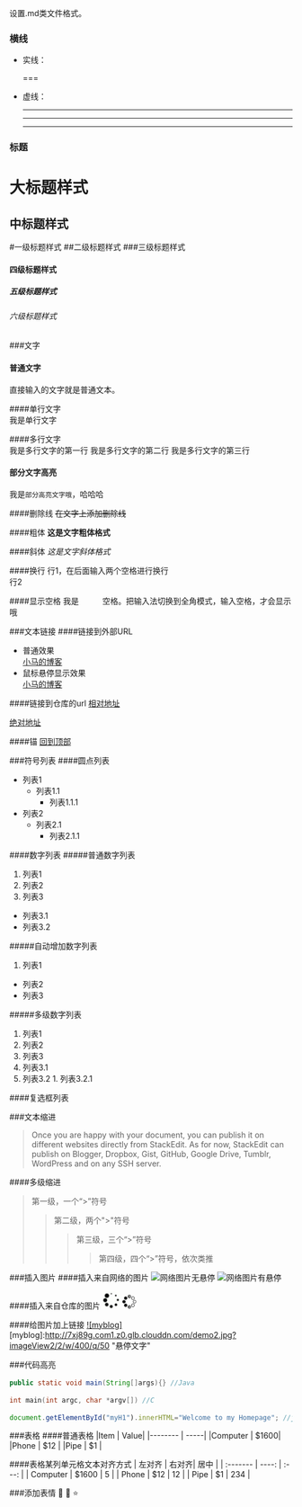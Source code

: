 设置.md类文件格式。

### 横线
* 实线：
  
  ===
* 虚线：
  
  ----
  ****
  _____

### 标题
大标题样式
===

中标题样式
----

#一级标题样式
##二级标题样式
###三级标题样式
#### 四级标题样式
##### 五级标题样式
###### 六级标题样式

###文字
#### 普通文字 
直接输入的文字就是普通文本。

####单行文字  
    我是单行文字
 
####多行文字  
    我是多行文字的第一行
    我是多行文字的第二行
    我是多行文字的第三行

#### 部分文字高亮 
我是`部分高亮文字哦`，哈哈哈

####删除线
~~在文字上添加删除线~~

####粗体
**这是文字粗体格式**

####斜体
*这是文字斜体格式*

####换行
行1，在后面输入两个空格进行换行  
行2

####显示空格
我是　　　空格。把输入法切换到全角模式，输入空格，才会显示哦

###文本链接
####链接到外部URL
* 普通效果  
[小马的博客](http://y.dobit.top/)
* 鼠标悬停显示效果  
[小马的博客](http://y.dobit.top/ "悬停显示")  

####链接到仓库的url
[相对地址](../README.md)

[绝对地址](https://github.com/xiaomaer/github_skill/)

####锚
[回到顶部](#横线)

###符号列表
####圆点列表
* 列表1
  * 列表1.1
    * 列表1.1.1
* 列表2
  * 列表2.1
    * 列表2.1.1

####数字列表
#####普通数字列表
1. 列表1
2. 列表2
3. 列表3
  * 列表3.1
  * 列表3.2

#####自动增加数字列表
1. 列表1
* 列表2
* 列表3

#####多级数字列表
1. 列表1
2. 列表2
3. 列表3
  1. 列表3.1
  2. 列表3.2
    1. 列表3.2.1

####复选框列表

###文本缩进
>Once you are happy with your document, you can publish it on different websites directly from StackEdit. As for now, StackEdit can publish on Blogger, Dropbox, Gist, GitHub, Google Drive, Tumblr, WordPress and on any SSH server.

####多级缩进
>第一级，一个“>”符号
>>第二级，两个">"符号
>>> 第三级，三个“>”符号
>>>> 第四级，四个“>”符号，依次类推 

###插入图片
####插入来自网络的图片
![网络图片无悬停](http://7xj89g.com1.z0.glb.clouddn.com/demo3.jpg?imageView2/2/w/400/q/50)
![网络图片有悬停](http://7xj89g.com1.z0.glb.clouddn.com/demo2.jpg?imageView2/2/w/400/q/50 "我是悬停信息")

####插入来自仓库的图片
![来自仓库的图片绝对地址](https://github.com/xiaomaer/github_skill/blob/master/1.gif "绝对地址显示")
![来自仓库的图片相对地址](../2.gif "相对地址显示")

####给图片加上链接
[![myblog]](http://y.dobit.top/)  
[myblog]:http://7xj89g.com1.z0.glb.clouddn.com/demo2.jpg?imageView2/2/w/400/q/50 "悬停文字"  

###代码高亮
```java
public static void main(String[]args){} //Java
```
```c
int main(int argc, char *argv[]) //C
```
```javascript
document.getElementById("myH1").innerHTML="Welcome to my Homepage"; //javascipt
```

###表格
####普通表格
|Item     | Value|
|-------- | -----|
|Computer | $1600|
|Phone    | $12  |
|Pipe     | $1   |

####表格某列单元格文本对齐方式
| 左对齐   | 右对齐| 居中  |
| :------- | ----: | :---: |
| Computer | $1600 |  5    |
| Phone    | $12   |  12   |
| Pipe     | $1    |  234  |

###添加表情
:sparkling_heart:
:green_heart:
:star:
